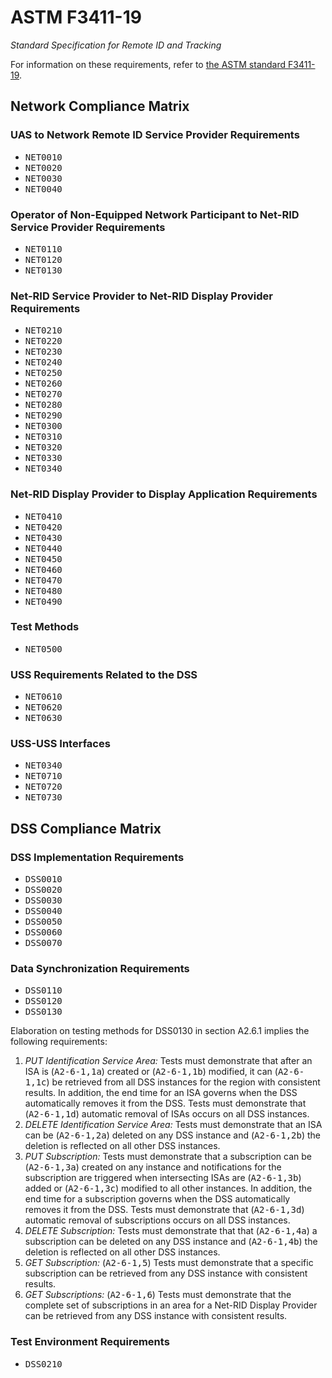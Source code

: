 # ASTM F3411-19

_Standard Specification for Remote ID and Tracking_

For information on these requirements, refer to [the ASTM standard F3411-19](https://www.astm.org/f3411-19.html).

## Network Compliance Matrix

### UAS to Network Remote ID Service Provider Requirements

* <tt>NET0010</tt>
* <tt>NET0020</tt>
* <tt>NET0030</tt>
* <tt>NET0040</tt>

### Operator of Non-Equipped Network Participant to Net-RID Service Provider Requirements

* <tt>NET0110</tt>
* <tt>NET0120</tt>
* <tt>NET0130</tt>

### Net-RID Service Provider to Net-RID Display Provider Requirements

* <tt>NET0210</tt>
* <tt>NET0220</tt>
* <tt>NET0230</tt>
* <tt>NET0240</tt>
* <tt>NET0250</tt>
* <tt>NET0260</tt>
* <tt>NET0270</tt>
* <tt>NET0280</tt>
* <tt>NET0290</tt>
* <tt>NET0300</tt>
* <tt>NET0310</tt>
* <tt>NET0320</tt>
* <tt>NET0330</tt>
* <tt>NET0340</tt>

### Net-RID Display Provider to Display Application Requirements

* <tt>NET0410</tt>
* <tt>NET0420</tt>
* <tt>NET0430</tt>
* <tt>NET0440</tt>
* <tt>NET0450</tt>
* <tt>NET0460</tt>
* <tt>NET0470</tt>
* <tt>NET0480</tt>
* <tt>NET0490</tt>

### Test Methods

* <tt>NET0500</tt>

### USS Requirements Related to the DSS

* <tt>NET0610</tt>
* <tt>NET0620</tt>
* <tt>NET0630</tt>

### USS-USS Interfaces

* <tt>NET0340</tt>
* <tt>NET0710</tt>
* <tt>NET0720</tt>
* <tt>NET0730</tt>

## DSS Compliance Matrix

### DSS Implementation Requirements

* <tt>DSS0010</tt>
* <tt>DSS0020</tt>
* <tt>DSS0030</tt>
* <tt>DSS0040</tt>
* <tt>DSS0050</tt>
* <tt>DSS0060</tt>
* <tt>DSS0070</tt>

### Data Synchronization Requirements

* <tt>DSS0110</tt>
* <tt>DSS0120</tt>
* <tt>DSS0130</tt>

Elaboration on testing methods for DSS0130 in section A2.6.1 implies the following requirements:

1. *PUT Identification Service Area:*  Tests must demonstrate that after an ISA
   is (<tt>A2-6-1,1a</tt>) created or (<tt>A2-6-1,1b</tt>) modified, it can
   (<tt>A2-6-1,1c</tt>) be retrieved from all  DSS instances for the region with
   consistent results.  In addition, the end time for an ISA governs when the
   DSS automatically removes it from the DSS.  Tests must demonstrate that
   (<tt>A2-6-1,1d</tt>) automatic removal of ISAs occurs on all DSS instances.
2. *DELETE Identification Service Area:*  Tests must demonstrate that an ISA can
   be (<tt>A2-6-1,2a</tt>) deleted on any DSS instance and (<tt>A2-6-1,2b</tt>)
   the deletion is reflected on all other DSS instances.
3. *PUT Subscription:*  Tests must demonstrate that a subscription can be
   (<tt>A2-6-1,3a</tt>) created on any instance and notifications for the subscription are
   triggered when intersecting ISAs are (<tt>A2-6-1,3b</tt>) added or (<tt>A2-6-1,3c</tt>) modified to all
   other instances.  In addition, the end time for a subscription governs when
   the DSS automatically removes it from the DSS.  Tests must demonstrate that
   (<tt>A2-6-1,3d</tt>) automatic removal of subscriptions occurs on all DSS instances.
4. *DELETE Subscription:*  Tests must demonstrate that that (<tt>A2-6-1,4a</tt>) a
   subscription can be deleted on any DSS instance and (<tt>A2-6-1,4b</tt>) the deletion is
   reflected on all other DSS instances.
5. *GET Subscription:*  (<tt>A2-6-1,5</tt>) Tests must demonstrate that a specific subscription can
   be retrieved from any DSS instance with consistent results.
6. *GET Subscriptions:*  (<tt>A2-6-1,6</tt>) Tests must demonstrate that the complete set of
   subscriptions in an area for a Net-RID Display Provider can be retrieved from
   any DSS instance with consistent results.

### Test Environment Requirements

* <tt>DSS0210</tt>

